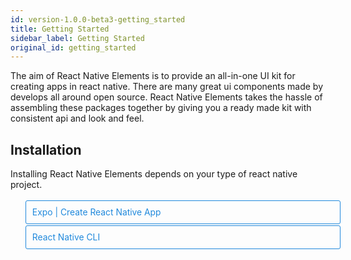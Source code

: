 ```yaml
---
id: version-1.0.0-beta3-getting_started
title: Getting Started
sidebar_label: Getting Started
original_id: getting_started
---
```


The aim of React Native Elements is to provide an all-in-one UI kit for creating apps in react native.
There are many great ui components made by develops all around open source. React Native Elements takes the hassle of
assembling these packages together by giving you a ready made kit with consistent api and look and feel.

## Installation

Installing React Native Elements depends on your type of react native project.

<style>
  .toggler li {
    display: inline-block;
    position: relative;
    top: 1px;
    padding: 10px;
    margin: 0px 2px 0px 2px;
    border: 1px solid #2089dc;
    border-bottom-color: transparent;
    border-radius: 3px 3px 0px 0px;
    color: #2089dc;
    background-color: transparent;
    font-size: 0.99em;
    cursor: pointer;
  }
  .toggler li:first-child {
    margin-left: 0;
  }
  .toggler li:last-child {
    margin-right: 0;
  }
  .toggler ul {
    width: 100%;
    display: inline-block;
    list-style-type: none;
    margin: 0;
    border-bottom: 1px solid #2089dc;
    cursor: default;
  }
  .mainContainer .wrapper .toggler ul {
    padding-left: 0;
  }
  .mainContainer .wrapper .toggler ul li {
    margin-bottom: 0;
  }
  @media screen and (max-width: 960px) {
    .toggler li,
    .toggler li:first-child,
    .toggler li:last-child {
      display: block;
      border-bottom-color: #2089dc;
      border-radius: 3px;
      margin: 2px 0px 2px 0px;
    }
    .toggler ul {
      border-bottom: 0;
    }
  }
  .toggler a {
    display: inline-block;
    padding: 10px 5px;
    margin: 2px;
    border: 1px solid #2089dc;
    border-radius: 3px;
    text-decoration: none !important;
  }
  .display-expo .toggler .button-expo,
  .display-native .toggler .button-native {
    background-color: #2089dc;
    color: white;
  }
  block { display: none; }
  .display-expo block.expo,
  .display-native block.native {
    display: block;
  }
</style>

<div class="toggler">
  <ul role="tablist" >
    <li id="expo" class="button-expo" aria-selected="false" role="tab" tabindex="0" aria-controls="expo" onclick="displayTab('expo')">
      Expo | Create React Native App
    </li>
    <li id="native" class="button-native" aria-selected="false" role="tab" tabindex="-1" aria-controls="nativetab" onclick="displayTab('native')">
      React Native CLI
    </li>
  </ul>
</div>

<block class="expo" />

[Expo](https://expo.io) or [create-react-native-app](https://github.com/react-community/create-react-native-app) projects include **react-native-vector-icons** out of the box, so all you need to do
is install **react-native-elements-kpay**.

```
yarn add react-native-elements-kpay
# or with npm
npm install --save react-native-elements-kpay
```

> **Note:**
> If you see the `UNMET PEER DEPENDENCY` warning for **react-native-vector-icons** like below, you can ignore it as _react-native-vector-icons_ is already installed by _expo_ or _crna_.
>
> ![React Native Vector Icons Unmet Peer Dependency](/react-native-elements-kpay/img/peer-dep-error.png)

<block class="native" />

If your project is a standard React Native project created using `react-native init` (it should have an ios/android directory), then follow these installation instructions:

### Step 1: Install react-native-elements-kpay

```
yarn add react-native-elements-kpay
# or with npm
npm i react-native-elements-kpay --save
```

### Step 2: Install react-native-vector-icons

If you have already installed **react-native-vector-icons** as a dependency for your project you can skip this step. Otherwise run the following command:

```
# yarn
yarn add react-native-vector-icons
# or with npm
npm i --save react-native-vector-icons

# link
react-native link react-native-vector-icons
```

_If you have any issues installing react-native-vector-icons, check out their installation guide [here](https://github.com/oblador/react-native-vector-icons#installation) or debug it using [this issue](https://github.com/react-native-training/react-native-elements-kpay/issues/503)._

<script>
  function displayTab(value) {
    var container = document.getElementsByTagName('block')[0].parentNode;
    container.className = 'display-' + value;
  }
  function convertBlocks() {
    // Convert <div>...<span><block /></span>...</div>
    // Into <div>...<block />...</div>
    var blocks = document.querySelectorAll('block');
    for (var i = 0; i < blocks.length; ++i) {
      var block = blocks[i];
      var span = blocks[i].parentNode;
      var container = span.parentNode;
      container.insertBefore(block, span);
      container.removeChild(span);
    }
    // Convert <div>...<block />content<block />...</div>
    // Into <div>...<block>content</block><block />...</div>
    blocks = document.querySelectorAll('block');
    for (var i = 0; i < blocks.length; ++i) {
      var block = blocks[i];
      while (
        block.nextSibling &&
        block.nextSibling.tagName !== 'BLOCK'
      ) {
        block.appendChild(block.nextSibling);
      }
    }
  }
  convertBlocks();
  displayTab('expo')
</script>
